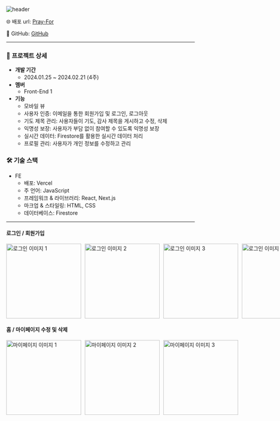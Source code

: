 ![header](https://capsule-render.vercel.app/api?type=waving&height=300&color=gradient&text=Pray%20For%20&textBg=false&animation=fadeIn)


🌐 배포 url: [Pray-For](https://pray-for.vercel.app/)

🔗 GitHub: [GitHub](https://github.com/Yes2eul/pray-for)

---

### 📝 **프로젝트 상세**
- **개발 기간**
    - 2024.01.25 ~ 2024.02.21 (4주)
- **멤버**
    - Front-End 1
- **기능**
    - 모바일 뷰
    - 사용자 인증: 이메일을 통한 회원가입 및 로그인, 로그아웃
    - 기도 제목 관리: 사용자들이 기도, 감사 제목을 게시하고 수정, 삭제
    - 익명성 보장: 사용자가 부담 없이 참여할 수 있도록 익명성 보장
    - 실시간 데이터: Firestore를 활용한 실시간 데이터 처리
    - 프로필 관리: 사용자가 개인 정보를 수정하고 관리

### 🛠️ **기술 스택**
- FE
    - 배포: Vercel
    - 주 언어: JavaScript
    - 프레임워크 & 라이브러리: React, Next.js
    - 마크업 & 스타일링: HTML, CSS
    - 데이터베이스: Firestore
 
---
  
#### 로그인 / 회원가입

<div style="display: flex; justify-content: space-around; gap: 10px;">
    <img src="https://github.com/user-attachments/assets/6056e9e5-abe8-4e9b-895f-82947106fc2b" alt="로그인 이미지 1" width="200">
    <img src="https://github.com/user-attachments/assets/e2306843-0a15-42c5-9501-6a863788dee4" alt="로그인 이미지 2" width="200">
    <img src="https://github.com/user-attachments/assets/78e2ceee-2eac-4de2-8e90-6773b07e92c6" alt="로그인 이미지 3" width="200">
    <img src="https://github.com/user-attachments/assets/bd85d811-b3e1-4ad5-9b89-d34831851739" alt="로그인 이미지 4" width="200">
</div>

#### 홈 / 마이페이지 수정 및 삭제

<div style="display: flex; justify-content: space-around; gap: 10px;">
    <img src="https://github.com/user-attachments/assets/d06cde17-6877-4740-9ebc-01dffa064038" alt="마이페이지 이미지 1" width="200">
    <img src="https://github.com/user-attachments/assets/aeadce0d-24a9-4e1a-a709-759be4d90019" alt="마이페이지 이미지 2" width="200">
    <img src="https://github.com/user-attachments/assets/ee22eb51-a5d1-41a8-868d-ab5e318834f1" alt="마이페이지 이미지 3" width="200">
</div>

